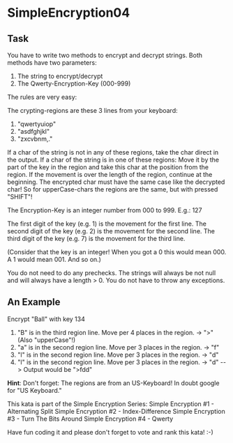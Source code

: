 # SimpleEncryption04

## Task

You have to write two methods to encrypt and decrypt strings.
Both methods have two parameters:

1. The string to encrypt/decrypt
2. The Qwerty-Encryption-Key (000-999)

The rules are very easy:

The crypting-regions are these 3 lines from your keyboard:

1. "qwertyuiop"
2. "asdfghjkl"
3. "zxcvbnm,."

If a char of the string is not in any of these regions, take the char direct in the output.
If a char of the string is in one of these regions: Move it by the part of the key in the
region and take this char at the position from the region.
If the movement is over the length of the region, continue at the beginning.
The encrypted char must have the same case like the decrypted char!
So for upperCase-chars the regions are the same, but with pressed "SHIFT"!

The Encryption-Key is an integer number from 000 to 999. E.g.: 127

The first digit of the key (e.g. 1) is the movement for the first line.
The second digit of the key (e.g. 2) is the movement for the second line.
The third digit of the key (e.g. 7) is the movement for the third line.

(Consider that the key is an integer! When you got a 0 this would mean 000. A 1 would mean 001. And so on.)

You do not need to do any prechecks. The strings will always be not null and will always have a length > 0. You do not have to throw any exceptions.

## An Example

Encrypt "Ball" with key 134

1. "B" is in the third region line. Move per 4 places in the region. -> ">" (Also "upperCase"!)
2. "a" is in the second region line. Move per 3 places in the region. -> "f"
3. "l" is in the second region line. Move per 3 places in the region. -> "d"
4. "l" is in the second region line. Move per 3 places in the region. -> "d"
--> Output would be ">fdd"

**Hint**: Don't forget: The regions are from an US-Keyboard!
In doubt google for "US Keyboard."

This kata is part of the Simple Encryption Series:
Simple Encryption #1 - Alternating Split
Simple Encryption #2 - Index-Difference
Simple Encryption #3 - Turn The Bits Around
Simple Encryption #4 - Qwerty

Have fun coding it and please don't forget to vote and rank this kata! :-)
